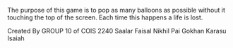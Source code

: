The purpose of this game is to pop as many balloons as possible without it touching the top of the screen.
Each time this happens a life is lost.

Created By GROUP 10 of COIS 2240
Saalar Faisal
Nikhil Pai
Gokhan Karasu
Isaiah 